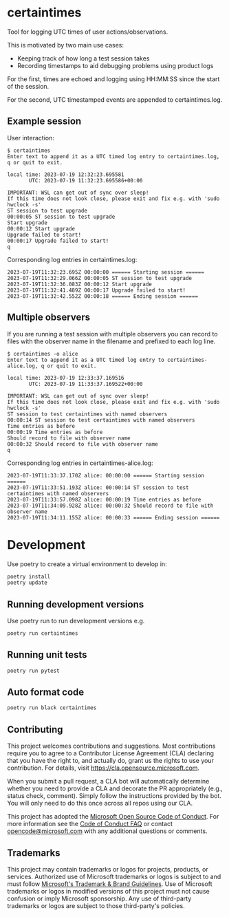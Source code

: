 # certaintimes

Tool for logging UTC times of user actions/observations.

This is motivated by two main use cases:

- Keeping track of how long a test session takes
- Recording timestamps to aid debugging problems using product logs

For the first, times are echoed and logging using HH:MM:SS since the start of the session.

For the second, UTC timestamped events are appended to certaintimes.log.

## Example session

User interaction:

```
$ certaintimes
Enter text to append it as a UTC timed log entry to certaintimes.log, q or quit to exit.

local time: 2023-07-19 12:32:23.695581
       UTC: 2023-07-19 11:32:23.695586+00:00

IMPORTANT: WSL can get out of sync over sleep!
If this time does not look close, please exit and fix e.g. with 'sudo hwclock -s'
ST session to test upgrade
00:00:05 ST session to test upgrade
Start upgrade
00:00:12 Start upgrade
Upgrade failed to start!
00:00:17 Upgrade failed to start!
q
```

Corresponding log entries in certaintimes.log:

``` log
2023-07-19T11:32:23.695Z 00:00:00 ====== Starting session ======
2023-07-19T11:32:29.066Z 00:00:05 ST session to test upgrade
2023-07-19T11:32:36.083Z 00:00:12 Start upgrade
2023-07-19T11:32:41.489Z 00:00:17 Upgrade failed to start!
2023-07-19T11:32:42.552Z 00:00:18 ====== Ending session ======
```

## Multiple observers

If you are running a test session with multiple observers you can record to files with
the observer name in the filename and prefixed to each log line.

```
$ certaintimes -o alice
Enter text to append it as a UTC timed log entry to certaintimes-alice.log, q or quit to exit.

local time: 2023-07-19 12:33:37.169516
       UTC: 2023-07-19 11:33:37.169522+00:00

IMPORTANT: WSL can get out of sync over sleep!
If this time does not look close, please exit and fix e.g. with 'sudo hwclock -s'
ST session to test certaintimes with named observers
00:00:14 ST session to test certaintimes with named observers
Time entries as before
00:00:19 Time entries as before
Should record to file with observer name
00:00:32 Should record to file with observer name
q
```

Corresponding log entries in certaintimes-alice.log:

``` log
2023-07-19T11:33:37.170Z alice: 00:00:00 ====== Starting session ======
2023-07-19T11:33:51.193Z alice: 00:00:14 ST session to test certaintimes with named observers
2023-07-19T11:33:57.098Z alice: 00:00:19 Time entries as before
2023-07-19T11:34:09.928Z alice: 00:00:32 Should record to file with observer name
2023-07-19T11:34:11.155Z alice: 00:00:33 ====== Ending session ======
```

# Development

Use poetry to create a virtual environment to develop in:

``` bash
poetry install
poetry update
```

## Running development versions

Use poetry run to run development versions e.g.

``` bash
poetry run certaintimes
```

## Running unit tests

``` bash
poetry run pytest
```

## Auto format code

``` bash
poetry run black certaintimes
```


## Contributing

This project welcomes contributions and suggestions.  Most contributions require you to agree to a
Contributor License Agreement (CLA) declaring that you have the right to, and actually do, grant us
the rights to use your contribution. For details, visit https://cla.opensource.microsoft.com.

When you submit a pull request, a CLA bot will automatically determine whether you need to provide
a CLA and decorate the PR appropriately (e.g., status check, comment). Simply follow the instructions
provided by the bot. You will only need to do this once across all repos using our CLA.

This project has adopted the [Microsoft Open Source Code of Conduct](https://opensource.microsoft.com/codeofconduct/).
For more information see the [Code of Conduct FAQ](https://opensource.microsoft.com/codeofconduct/faq/) or
contact [opencode@microsoft.com](mailto:opencode@microsoft.com) with any additional questions or comments.

## Trademarks

This project may contain trademarks or logos for projects, products, or services. Authorized use of Microsoft
trademarks or logos is subject to and must follow
[Microsoft's Trademark & Brand Guidelines](https://www.microsoft.com/en-us/legal/intellectualproperty/trademarks/usage/general).
Use of Microsoft trademarks or logos in modified versions of this project must not cause confusion or imply Microsoft sponsorship.
Any use of third-party trademarks or logos are subject to those third-party's policies.

